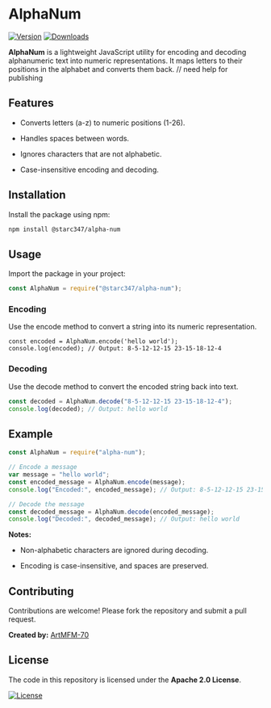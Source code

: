# AlphaNum

[![Version](https://img.shields.io/npm/v/@starc347/alpha-num.svg)](https://www.npmjs.com/package/@starc347/alpha-num)
[![Downloads](https://img.shields.io/npm/dm/@starc347/alpha-num.svg)](https://www.npmjs.com/package/@starc347/alpha-num)

**AlphaNum** is a lightweight JavaScript utility for encoding and decoding alphanumeric text into numeric representations. It maps letters to their positions in the alphabet and converts them back.
// need help for publishing

## Features

- Converts letters (a-z) to numeric positions (1-26).

- Handles spaces between words.

- Ignores characters that are not alphabetic.

- Case-insensitive encoding and decoding.

## Installation

Install the package using npm:

```sh
npm install @starc347/alpha-num
```

## Usage

Import the package in your project:

```js
const AlphaNum = require("@starc347/alpha-num");
```

### Encoding

Use the encode method to convert a string into its numeric representation.

```
const encoded = AlphaNum.encode('hello world');
console.log(encoded); // Output: 8-5-12-12-15 23-15-18-12-4
```

### Decoding

Use the decode method to convert the encoded string back into text.

```js
const decoded = AlphaNum.decode("8-5-12-12-15 23-15-18-12-4");
console.log(decoded); // Output: hello world
```

## Example

```js
const AlphaNum = require("alpha-num");

// Encode a message
var message = "hello world";
const encoded_message = AlphaNum.encode(message);
console.log("Encoded:", encoded_message); // Output: 8-5-12-12-15 23-15-18-12-4

// Decode the message
const decoded_message = AlphaNum.decode(encoded_message);
console.log("Decoded:", decoded_message); // Output: hello world
```

**Notes:**

- Non-alphabetic characters are ignored during decoding.

- Encoding is case-insensitive, and spaces are preserved.

## Contributing

Contributions are welcome! Please fork the repository and submit a pull request.

**Created by:** [ArtMFM-70](https://github.com/ArtMFM-70)

## License

The code in this repository is licensed under the **Apache 2.0 License**.

[![License](https://img.shields.io/badge/License-Apache_2.0-0298c3.svg)](https://opensource.org/licenses/Apache-2.0)
